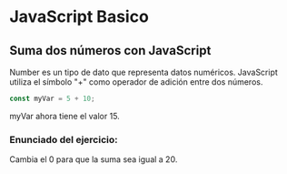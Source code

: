 # JavaScript Basico

## Suma dos números con JavaScript
Number es un tipo de dato que representa datos numéricos. 
JavaScript utiliza el símbolo "+" como operador de adición entre dos números.  
```javascript
const myVar = 5 + 10;
```
myVar ahora tiene el valor 15.

### Enunciado del ejercicio:
Cambia el 0 para que la suma sea igual a 20.